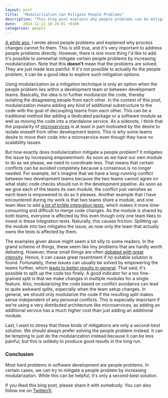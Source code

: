 ```yaml
---
layout: post
title:  "Modularization Can Mitigate People Problems"
description: "This blog post explains why people problems can be mitigated by modularization. This is important as most difficult problems are people problems."
date:   2024-12-11 10:26:01 +0100
categories: people
---
```

[A while ago](https://thinkingsideways.net/people/people-problems.html), I wrote about people problems and explained why process changes cannot fix them. This is still true, and it's very important to address people problems directly. However, there is one more thing I'd like to add: it's possible to somewhat mitigate certain people problems by increasing modularization. Note that this **doesn't** mean that the problems are solved. They are just made less painful. If it's not possible to actually fix the people problem, it can be a good idea to explore such mitigation options.

Using modularization as a mitigation technique is only an option when the people problem lies within a development team or between development teams. Basically, the idea is to further modularize the code, thereby isolating the disagreeing people from each other. In the context of this post, modularization means adding any kind of additional substructure to the code with the goal of decoupling teams from each other. This can be a traditional method like adding a dedicated package or a software module as well as moving the code into a standalone service. As a sidenote, I think that the popularity of [microservices](https://en.wikipedia.org/wiki/Microservices) is at least in part motivated by the desire to isolate oneself from other development teams. This is why some teams desire to move their code into a microservice even though they have no scalability issues.

But how exactly does modularization mitigate a people problem? It mitigates the issue by increasing empowerment. As soon as we have our own module to do as we please, we need to coordinate less. That means that certain conflicts can be avoided completely because a consensus is no longer needed. For example, let's imagine that we have a long-running conflict between two development teams because the two teams cannot agree on what static code checks should run in the development pipeline. As soon as we give each of the teams its own module, the conflict just vanishes as each team is empowered to do as it pleases. Another example that I have encountered during my work is that two teams share a module, and one team likes to add [a lot of brittle integration tests](https://thinkingsideways.net/testing/integration-tests.html), which makes it more time-consuming and difficult to merge code changes. As the module is shared by both teams, everyone is affected by this even though only one team likes to invest in these integration tests. Naturally, this causes friction. Splitting up the module into two mitigates the issue, as now only the team that actually owns the tests is affected by them.

The examples given above might seem a bit silly to some readers. In the grand scheme of things, these seem like tiny problems that are hardly worth debating. However, these small things are often [debated with great intensity](https://en.wikipedia.org/wiki/Law_of_triviality). Hence, it can cause great resentment if no suitable solution is found. Fortunately, these issues can usually be solved by empowering the teams further, which [leads to better results in general](https://thinkingsideways.net/processes/subsidiarity.html). That said, it's possible to split up the code too finely. A good indicator for a too fine-grained split is that we make changes in multiple modules for a single feature. Also, modularizing the code based on conflict avoidance can lead to quite awkward splits, especially when the team setup changes. In general, we should only modularize the code if the resulting split makes sense independent of any personal conflicts. This is especially important if we're using a very distributed architecture like microservices, as adding an additional service has a much higher cost than just adding an additional module.

Last, I want to stress that these kinds of mitigations are only a second-best solution. We should always prefer solving the people problem instead. It can be tempting to just do the modularization instead because it can be less painful, but this is unlikely to produce good results in the long run. 

### Conclusion
Most hard problems in software development are people problems. In certain cases, we can try to mitigate a people problem by increasing modularization. While this can be helpful, it's only a second-best solution.

If you liked this blog post, please share it with somebody. You can also follow me on [Twitter/X](https://twitter.com/fxr256).